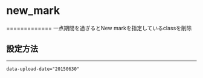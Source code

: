 # new_mark
=============
一点期間を過ぎるとNew markを指定しているclassを削除

## 設定方法
-------------
``data-upload-date="20150630"``